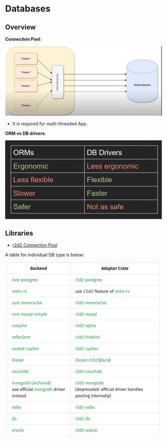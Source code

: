 # Databases

## Overview

**Connection Pool**:

![](../../img/db_connection_pool.png)

- It is required for multi-threaded App.

**ORM vs DB drivers**:

![](../../img/orm_vs_db_driver.png)

## Libraries

- [r2d2 Connection Pool](https://crates.io/crates/r2d2)

A table for individual DB type is below:

![](../../img/db_connecton_pool.png)
